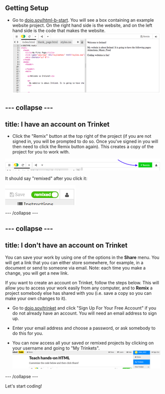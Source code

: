 ## Getting Setup

- Go to [dojo.soy/html-b-start](http://dojo.soy/html-b-start). You will see a box containing an example website project. On the right hand side is the website, and on the left hand side is the code that makes the website.
![Web page and code in Trinket](images/tktHTMLStartingPoint.png)


--- collapse ---
---
title: I have an account on Trinket
---

- Click the "Remix" button at the top right of the project \(if you are not signed in, you will be prompted to do so. Once you've signed in you will then need to click the Remix button again\). This creates a copy of the project for you to work with. 

![Remix button](images/tktRemixButtonArrow.png)

It should say "remixed" after you click it:

![Button now says "remixed"](images/tktRemixedSmall.png)

--- /collapse ---

--- collapse ---
---
title: I don't have an account on Trinket
---

You can save your work by using one of the options in the **Share** menu. You will get a link that you can either store somewhere, for example, in a document or send to someone via email.
Note: each time you make a change, you will get a new link.

If you want to create an account on Trinket, follow the steps below. This will allow you to access your work easily from any computer, and to **Remix** a project somebody else has shared with you (i.e. save a copy so you can make your own changes to it).


- Go to [dojo.soy/trinket](http://dojo.soy/trinket) and click "Sign Up For Your Free Account" if you do not already have an account. You will need an email address to sign up. 

- Enter your email address and choose a password, or ask somebody to do this for you.

- You can now access all your saved or remixed projects by clicking on your username and going to "My Trinkets".
!["My Trinkets" menu item](images/MyTrinketsMenuWide.png)

--- /collapse ---

Let's start coding!

